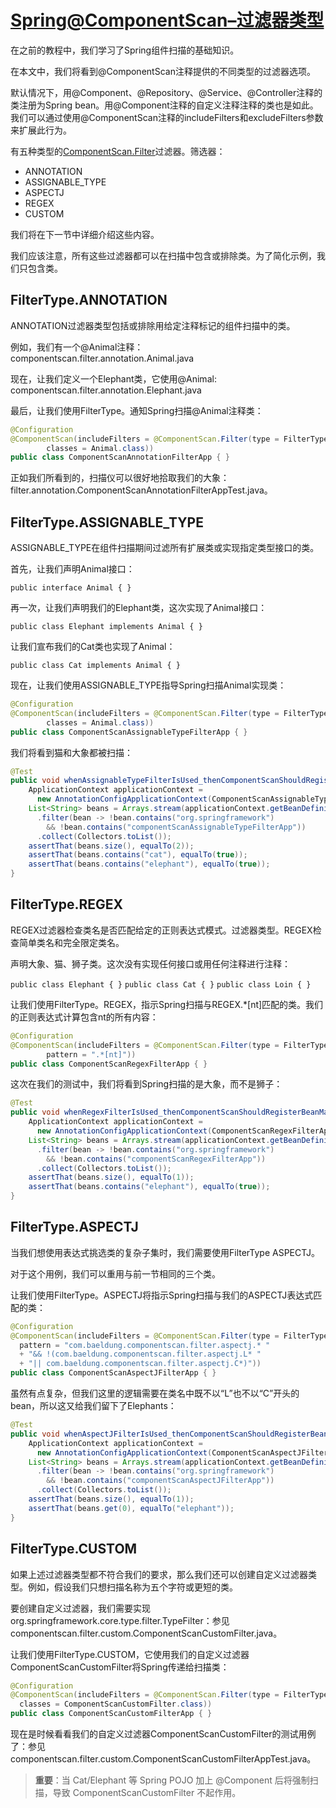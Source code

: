 # [Spring@ComponentScan–过滤器类型](https://www.baeldung.com/spring-componentscan-filter-type)

在之前的教程中，我们学习了Spring组件扫描的基础知识。

在本文中，我们将看到@ComponentScan注释提供的不同类型的过滤器选项。

默认情况下，用@Component、@Repository、@Service、@Controller注释的类注册为Spring bean。用@Component注释的自定义注释注释的类也是如此。我们可以通过使用@ComponentScan注释的includeFilters和excludeFilters参数来扩展此行为。

有五种类型的[ComponentScan.Filter](https://docs.spring.io/spring/docs/current/javadoc-api/org/springframework/context/annotation/ComponentScan.Filter.html)过滤器。筛选器：

- ANNOTATION
- ASSIGNABLE_TYPE
- ASPECTJ
- REGEX
- CUSTOM

我们将在下一节中详细介绍这些内容。

我们应该注意，所有这些过滤器都可以在扫描中包含或排除类。为了简化示例，我们只包含类。

## FilterType.ANNOTATION

ANNOTATION过滤器类型包括或排除用给定注释标记的组件扫描中的类。

例如，我们有一个@Animal注释：componentscan.filter.annotation.Animal.java

现在，让我们定义一个Elephant类，它使用@Animal: componentscan.filter.annotation.Elephant.java

最后，让我们使用FilterType。通知Spring扫描@Animal注释类：

```java
@Configuration
@ComponentScan(includeFilters = @ComponentScan.Filter(type = FilterType.ANNOTATION,
        classes = Animal.class))
public class ComponentScanAnnotationFilterApp { }
```

正如我们所看到的，扫描仪可以很好地拾取我们的大象：filter.annotation.ComponentScanAnnotationFilterAppTest.java。

## FilterType.ASSIGNABLE_TYPE

ASSIGNABLE_TYPE在组件扫描期间过滤所有扩展类或实现指定类型接口的类。

首先，让我们声明Animal接口：

`public interface Animal { }`

再一次，让我们声明我们的Elephant类，这次实现了Animal接口：

`public class Elephant implements Animal { }`

让我们宣布我们的Cat类也实现了Animal：

`public class Cat implements Animal { }`

现在，让我们使用ASSIGNABLE_TYPE指导Spring扫描Animal实现类：

```java
@Configuration
@ComponentScan(includeFilters = @ComponentScan.Filter(type = FilterType.ASSIGNABLE_TYPE,
        classes = Animal.class))
public class ComponentScanAssignableTypeFilterApp { }
```

我们将看到猫和大象都被扫描：

```java
@Test
public void whenAssignableTypeFilterIsUsed_thenComponentScanShouldRegisterBean() {
    ApplicationContext applicationContext =
      new AnnotationConfigApplicationContext(ComponentScanAssignableTypeFilterApp.class);
    List<String> beans = Arrays.stream(applicationContext.getBeanDefinitionNames())
      .filter(bean -> !bean.contains("org.springframework")
        && !bean.contains("componentScanAssignableTypeFilterApp"))
      .collect(Collectors.toList());
    assertThat(beans.size(), equalTo(2));
    assertThat(beans.contains("cat"), equalTo(true));
    assertThat(beans.contains("elephant"), equalTo(true));
}
```

## FilterType.REGEX

REGEX过滤器检查类名是否匹配给定的正则表达式模式。过滤器类型。REGEX检查简单类名和完全限定类名。

声明大象、猫、狮子类。这次没有实现任何接口或用任何注释进行注释：

`public class Elephant { }`
`public class Cat { }`
`public class Loin { }`

让我们使用FilterType。REGEX，指示Spring扫描与REGEX.*[nt]匹配的类。我们的正则表达式计算包含nt的所有内容：

```java
@Configuration
@ComponentScan(includeFilters = @ComponentScan.Filter(type = FilterType.REGEX,
        pattern = ".*[nt]"))
public class ComponentScanRegexFilterApp { }
```

这次在我们的测试中，我们将看到Spring扫描的是大象，而不是狮子：

```java
@Test
public void whenRegexFilterIsUsed_thenComponentScanShouldRegisterBeanMatchingRegex() {
    ApplicationContext applicationContext =
      new AnnotationConfigApplicationContext(ComponentScanRegexFilterApp.class);
    List<String> beans = Arrays.stream(applicationContext.getBeanDefinitionNames())
      .filter(bean -> !bean.contains("org.springframework")
        && !bean.contains("componentScanRegexFilterApp"))
      .collect(Collectors.toList());
    assertThat(beans.size(), equalTo(1));
    assertThat(beans.contains("elephant"), equalTo(true));
}
```

## FilterType.ASPECTJ

当我们想使用表达式挑选类的复杂子集时，我们需要使用FilterType ASPECTJ。

对于这个用例，我们可以重用与前一节相同的三个类。

让我们使用FilterType。ASPECTJ将指示Spring扫描与我们的ASPECTJ表达式匹配的类：

```java
@Configuration
@ComponentScan(includeFilters = @ComponentScan.Filter(type = FilterType.ASPECTJ,
  pattern = "com.baeldung.componentscan.filter.aspectj.* "
  + "&& !(com.baeldung.componentscan.filter.aspectj.L* "
  + "|| com.baeldung.componentscan.filter.aspectj.C*)"))
public class ComponentScanAspectJFilterApp { }
```

虽然有点复杂，但我们这里的逻辑需要在类名中既不以“L”也不以“C”开头的bean，所以这又给我们留下了Elephants：

```java
@Test
public void whenAspectJFilterIsUsed_thenComponentScanShouldRegisterBeanMatchingAspectJCreteria() {
    ApplicationContext applicationContext =
      new AnnotationConfigApplicationContext(ComponentScanAspectJFilterApp.class);
    List<String> beans = Arrays.stream(applicationContext.getBeanDefinitionNames())
      .filter(bean -> !bean.contains("org.springframework")
        && !bean.contains("componentScanAspectJFilterApp"))
      .collect(Collectors.toList());
    assertThat(beans.size(), equalTo(1));
    assertThat(beans.get(0), equalTo("elephant"));
}
```

## FilterType.CUSTOM

如果上述过滤器类型都不符合我们的要求，那么我们还可以创建自定义过滤器类型。例如，假设我们只想扫描名称为五个字符或更短的类。

要创建自定义过滤器，我们需要实现org.springframework.core.type.filter.TypeFilter：参见 componentscan.filter.custom.ComponentScanCustomFilter.java。

让我们使用FilterType.CUSTOM，它使用我们的自定义过滤器ComponentScanCustomFilter将Spring传递给扫描类：

```java
@Configuration
@ComponentScan(includeFilters = @ComponentScan.Filter(type = FilterType.CUSTOM,
  classes = ComponentScanCustomFilter.class))
public class ComponentScanCustomFilterApp { }
```

现在是时候看看我们的自定义过滤器ComponentScanCustomFilter的测试用例了：参见 componentscan.filter.custom.ComponentScanCustomFilterAppTest.java。

> **重要**：当 Cat/Elephant 等 Spring POJO 加上 @Component 后将强制扫描，导致 ComponentScanCustomFilter 不起作用。
